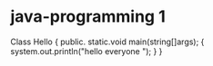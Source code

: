 # java-programming 1
Class Hello 
{
public. static.void main(string[]args);
{
system.out.println("hello everyone ");
}
}
